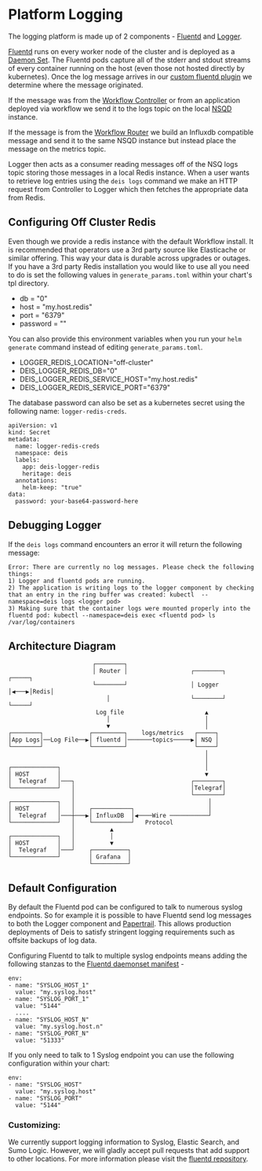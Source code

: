 # Platform Logging

The logging platform is made up of 2 components - [Fluentd](https://github.com/deis/fluentd) and [Logger](https://github.com/deis/logger).

[Fluentd](https://github.com/deis/fluentd) runs on every worker node of the cluster and is deployed as a [Daemon Set](http://kubernetes.io/v1.1/docs/admin/daemons.html). The Fluentd pods capture all of the stderr and stdout streams of every container running on the host (even those not hosted directly by kubernetes). Once the log message arrives in our [custom fluentd plugin](https://github.com/deis/fluentd/tree/master/rootfs/opt/fluentd/deis-output) we determine where the message originated.

If the message was from the [Workflow Controller](https://github.com/deis/controller) or from an application deployed via workflow we send it to the logs topic on the local [NSQD](http://nsq.io) instance.

If the message is from the [Workflow Router](https://github.com/deis/router) we build an Influxdb compatible message and send it to the same NSQD instance but instead place the message on the metrics topic.

Logger then acts as a consumer reading messages off of the NSQ logs topic storing those messages in a local Redis instance. When a user wants to retrieve log entries using the `deis logs` command we make an HTTP request from Controller to Logger which then fetches the appropriate data from Redis.

## Configuring Off Cluster Redis
Even though we provide a redis instance with the default Workflow install. It is recommended that operators use a 3rd party source like Elasticache or similar offering. This way your data is durable across upgrades or outages. If you have a 3rd party Redis installation you would like to use all you need to do is set the following values in `generate_params.toml` within your chart's tpl directory.

* db = "0"
* host = "my.host.redis"
* port = "6379"
* password = ""

You can also provide this environment variables when you run your `helm generate` command instead of editing `generate_params.toml`.

* LOGGER_REDIS_LOCATION="off-cluster"
* DEIS_LOGGER_REDIS_DB="0"
* DEIS_LOGGER_REDIS_SERVICE_HOST="my.host.redis"
* DEIS_LOGGER_REDIS_SERVICE_PORT="6379"

The database password can also be set as a kubernetes secret using the following name: `logger-redis-creds`.

```
apiVersion: v1
kind: Secret
metadata:
  name: logger-redis-creds
  namespace: deis
  labels:
    app: deis-logger-redis
    heritage: deis
  annotations:
    helm-keep: "true"
data:
  password: your-base64-password-here
```

## Debugging Logger
If the `deis logs` command encounters an error it will return the following message:

```
Error: There are currently no log messages. Please check the following things:
1) Logger and fluentd pods are running.
2) The application is writing logs to the logger component by checking that an entry in the ring buffer was created: kubectl  --namespace=deis logs <logger pod>
3) Making sure that the container logs were mounted properly into the fluentd pod: kubectl --namespace=deis exec <fluentd pod> ls /var/log/containers
```

## Architecture Diagram
```
                        ┌────────┐                                        
                        │ Router │                  ┌────────┐     ┌─────┐
                        └────────┘                  │ Logger │◀───▶│Redis│
                            │                       └────────┘     └─────┘
                         Log file                       ▲                
                            │                           │                
                            ▼                           │                
┌────────┐             ┌─────────┐    logs/metrics   ┌─────┐             
│App Logs│──Log File──▶│ fluentd │───────topics─────▶│ NSQ │             
└────────┘             └─────────┘                   └─────┘             
                                                        │                
                                                        │                
┌─────────────┐                                         │                
│ HOST        │                                         ▼                
│  Telegraf   │───┐                                 ┌────────┐            
└─────────────┘   │                                 │Telegraf│            
                  │                                 └────────┘            
┌─────────────┐   │                                      │                
│ HOST        │   │    ┌───────────┐                     │                
│  Telegraf   │───┼───▶│ InfluxDB  │◀────Wire ───────────┘                
└─────────────┘   │    └───────────┘   Protocol                   
                  │          ▲                                    
┌─────────────┐   │          │                                    
│ HOST        │   │          ▼                                    
│  Telegraf   │───┘    ┌──────────┐                               
└─────────────┘        │ Grafana  │                               
                       └──────────┘                               
```

## Default Configuration
By default the Fluentd pod can be configured to talk to numerous syslog endpoints. So for example it is possible to have Fluentd send log messages to both the Logger component and [Papertrail](https://papertrailapp.com/). This allows production deployments of Deis to satisfy stringent logging requirements such as offsite backups of log data.

Configuring Fluentd to talk to multiple syslog endpoints means adding the following stanzas to the [Fluentd daemonset manifest](https://github.com/deis/charts/blob/master/workflow-v2.9.1/tpl/deis-logger-fluentd-daemon.yaml) -

```
env:
- name: "SYSLOG_HOST_1"
  value: "my.syslog.host"
- name: "SYSLOG_PORT_1"
  value: "5144"
  ....
- name: "SYSLOG_HOST_N"
  value: "my.syslog.host.n"
- name: "SYSLOG_PORT_N"
  value: "51333"
```

If you only need to talk to 1 Syslog endpoint you can use the following configuration within your chart:

```
env:
- name: "SYSLOG_HOST"
  value: "my.syslog.host"
- name: "SYSLOG_PORT"
  value: "5144"
```

### Customizing:
We currently support logging information to Syslog, Elastic Search, and Sumo Logic. However, we will gladly accept pull requests that add support to other locations. For more information please visit the [fluentd repository](https://github.com/deis/fluentd).
